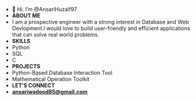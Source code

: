 - 👋 Hi, I’m @AnsariHuzaif97
- **ABOUT ME**
- I am a prospective engineer with a strong interest in Database and Web Devlopment.I would love to build user-friendly and efficient applications that can solve real world problems.
- **SKILLS**
- Python
- SQL
- C
-  **PROJECTS**
-  Python-Based Database Interaction Tool
-  Mathematical Operation Toolkit
-  **LET'S CONNECT**
-  **ansariwadood85@gmail.com**  
<!---
AnsariHuzaif97/AnsariHuzaif97 is a ✨ special ✨ repository because its `README.md` (this file) appears on your GitHub profile.
You can click the Preview link to take a look at your changes.
--->
